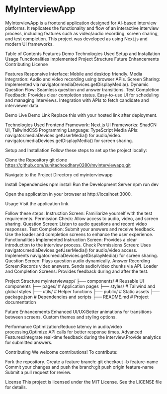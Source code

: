 # MyInterviewApp
MyInterviewApp is a frontend application designed for AI-based interview platforms. It replicates the functionality and flow of an interactive interview process, including features such as video/audio recording, screen sharing, and test completion.  This project was developed as using Next.js and modern UI frameworks.


Table of Contents
Features
Demo
Technologies Used
Setup and Installation
Usage
Functionalities Implemented
Project Structure
Future Enhancements
Contributing
License


Features
Responsive Interface: Mobile and desktop friendly.
Media Integration: Audio and video recording using browser APIs.
Screen Sharing: Implemented via navigator.mediaDevices.getDisplayMedia().
Dynamic Question Flow: Seamless question and answer transitions.
Test Completion Feedback: Provides clear completion status.
Easy-to-use UI for scheduling and managing interviews.
Integration with APIs to fetch candidate and interviewer data.

Demo
Live Demo Link
Replace this with your hosted link after deployment.

Technologies Used
Frontend Framework: Next.js
UI Frameworks: ShadCN UI, TailwindCSS
Programming Language: TypeScript
Media APIs:
navigator.mediaDevices.getUserMedia() for audio/video.
navigator.mediaDevices.getDisplayMedia() for screen sharing.



Setup and Installation
Follow these steps to set up the project locally:

Clone the Repository
git clone https://github.com/sunitachoudhary0280/myinterviewapp.git

Navigate to the Project Directory
cd myinterviewapp


Install Dependencies
npm install
Run the Development Server
npm run dev

Open the application in your browser at http://localhost:3000.


Usage
Visit the application link.

Follow these steps:
Instruction Screen: Familiarize yourself with the test requirements.
Permission Check: Allow access to audio, video, and screen sharing.
Question Screen: Listen to audio questions and record video responses.
Test Completion: Submit your answers and receive feedback.
Use the loader and completion screens to enhance the user experience.
Functionalities Implemented
Instruction Screen: Provides a clear introduction to the interview process.
Check Permissions Screen:
Uses navigator.mediaDevices.getUserMedia() for audio/video access.
Implements navigator.mediaDevices.getDisplayMedia() for screen sharing.
Question Screen: Plays question audio dynamically.
Answer Recording Screen:Records video answers.
Sends audio/video chunks via API.
Loader and Completion Screens: Provides feedback during and after the test.


Project Structure
myinterviewapp/
├── components/        # Reusable UI components
├── pages/             # Application pages 
├── styles/            # Tailwind and global styles
├── utils/             # Helper functions
├── public/            # Static assets
├── package.json       # Dependencies and scripts
├── README.md          # Project documentation


Future Enhancements
Enhanced UI/UX:Better animations for transitions between screens.
Custom themes and styling options.

Performance Optimization:Reduce latency in audio/video processing.Optimize API calls for better response times.
Advanced Features:Integrate real-time feedback during the interview.Provide analytics for submitted answers.

Contributing
We welcome contributions! To contribute:

Fork the repository.
Create a feature branch:
git checkout -b feature-name
Commit your changes and push the branch:git push origin feature-name
Submit a pull request for review.



License
This project is licensed under the MIT License. See the LICENSE file for details.


